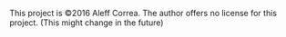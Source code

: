 This project is ©2016 Aleff Correa.
The author offers no license for this project. (This might change in the future)